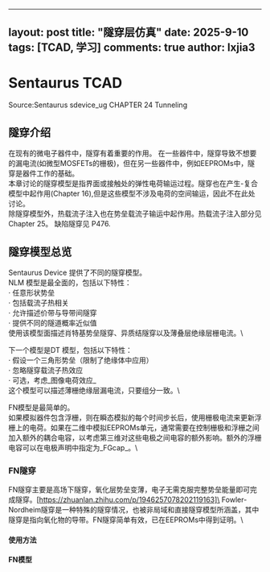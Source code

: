 
---
layout: post
title: "隧穿层仿真"
date:   2025-9-10
tags: [TCAD, 学习]
comments: true
author: lxjia3
---

# Sentaurus TCAD 

Source:Sentaurus sdevice_ug CHAPTER 24 Tunneling

## 隧穿介绍
在现有的微电子器件中，隧穿有着重要的作用。
在一些器件中，隧穿导致不想要的漏电流(如微型MOSFETs的栅极)，但在另一些器件中，例如EEPROMs中，隧穿是器件工作的基础。\
本章讨论的隧穿模型是指界面或接触处的弹性电荷输运过程。隧穿也在产生-复合模型中起作用(Chapter 16),但是这些模型不涉及电荷的空间输运，因此不在此处讨论。\
除隧穿模型外，热载流子注入也在势垒载流子输运中起作用。热载流子注入部分见Chapter 25。 缺陷隧穿见 P476.

## 隧穿模型总览
Sentaurus Device 提供了不同的隧穿模型。\
NLM 模型是最全面的，包括以下特性：\
· 任意形状势垒\
· 包括载流子热相关\
· 允许描述价带与导带间隧穿\
· 提供不同的隧道概率近似值\
使用该模型面描述肖特基势垒隧穿、异质结隧穿以及薄叠层绝缘层栅电流。\

下一个模型是DT 模型，包括以下特性：\
· 假设一个三角形势垒（限制了绝缘体中应用）\
· 忽略隧穿载流子热效应\
· 可选，考虑_图像电荷效应_\
这个模型可以描述薄栅绝缘层漏电流，只要组分一致。\

FN模型是最简单的。\
如果模拟器件包含浮栅，则在瞬态模拟的每个时间步长后，使用栅极电流来更新浮栅上的电荷。如果在二维中模拟EEPROMs单元，通常需要在控制栅极和浮栅之间加入额外的耦合电容，以考虑第三维对这些电极之间电容的额外影响。额外的浮栅电容可以在电极声明中指定为_FGcap_。\
### FN隧穿
FN隧穿主要是高场下隧穿，氧化层势垒变薄，电子无需克服完整势垒能量即可完成隧穿。[https://zhuanlan.zhihu.com/p/1946257078202119163]\
Fowler-Nordheim隧穿是一种特殊的隧穿情况，也被非局域和直接隧穿模型所涵盖，其中隧穿是指向氧化物的导带。FN隧穿简单有效，已在EEPROMs中得到证明。\ 
#### 使用方法
#### FN模型

